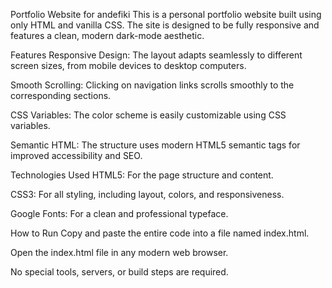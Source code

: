 Portfolio Website for andefiki
This is a personal portfolio website built using only HTML and vanilla CSS. The site is designed to be fully responsive and features a clean, modern dark-mode aesthetic.

Features
Responsive Design: The layout adapts seamlessly to different screen sizes, from mobile devices to desktop computers.

Smooth Scrolling: Clicking on navigation links scrolls smoothly to the corresponding sections.

CSS Variables: The color scheme is easily customizable using CSS variables.

Semantic HTML: The structure uses modern HTML5 semantic tags for improved accessibility and SEO.

Technologies Used
HTML5: For the page structure and content.

CSS3: For all styling, including layout, colors, and responsiveness.

Google Fonts: For a clean and professional typeface.

How to Run
Copy and paste the entire code into a file named index.html.

Open the index.html file in any modern web browser.

No special tools, servers, or build steps are required.
